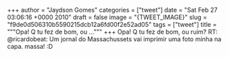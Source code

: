 
+++
author = "Jaydson Gomes"
categories = ["tweet"]
date = "Sat Feb 27 03:06:16 +0000 2010"
draft = false
image = "{TWEET_IMAGE}"
slug = "f9de0d506310b5590215dcb12a6fd00f2e52ad05"
tags = ["tweet"]
title = """Opa! Q tu fez de bom, ou ..."""
+++
Opa! Q tu fez de bom, ou ruim? RT: @ricardobeat: Um jornal do Massachussets vai imprimir uma foto minha na capa. massa! :D
